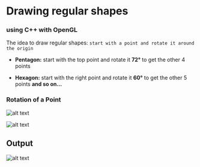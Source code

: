 # Drawing regular shapes
### using **C++** with **OpenGL**

The idea to draw regular shapes: `start with a point and rotate it around the origin`

- **Pentagon:** start with the top point and rotate it **72°** to get the other 4 points

- **Hexagon:** start with the right point and rotate it **60°** to get the other 5 points **and so on...**

### Rotation of a Point
![alt text](https://keisan.casio.com/keisan/lib/real/system/2006/1496886458/RotatePoints.png "Grid")

![alt text](https://keisan.casio.com/has10/mimetex.cgi?\normal%20Rotation\%20of\%20points\hspace{20}\theta:\qquad%20(x,y)\rightarrow%20(x%27,y%27)\\\%3Cbr%20/%3E\x%27=xcos(\theta)-ysin(\theta)\\\%3Cbr%20/%3E\y%27=xsin(\theta)+ycos(\theta)\\ "Equation")

## Output
![alt text](https://image.ibb.co/gT4UKU/Capture.png "Shapes")

